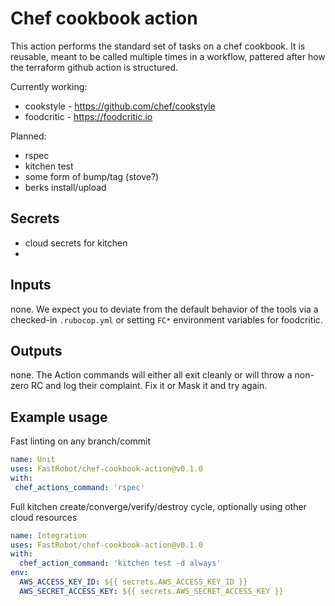 # Chef cookbook action
This action performs the standard set of tasks on a chef cookbook. It is reusable, meant to be called multiple times in a workflow, pattered after how the terraform github action is structured. 

Currently working: 

* cookstyle -  https://github.com/chef/cookstyle
* foodcritic - https://foodcritic.io

Planned:
* rspec
* kitchen test
* some form of bump/tag (stove?)
* berks install/upload

## Secrets
* cloud secrets for kitchen
* 

## Inputs
 none. We expect you to deviate from the default behavior of the tools via a checked-in `.rubocop.yml` or setting `FC*` environment variables for foodcritic.
 
 ## Outputs
 none. The Action commands will either all exit cleanly or will throw a non-zero RC and log their complaint.  Fix it or Mask it and try again.
 
 ## Example usage
 
 Fast linting on any branch/commit
 ```yaml
 name: Unit
 uses: FastRobot/chef-cookbook-action@v0.1.0
 with:
  chef_actions_command: 'rspec'
```

Full kitchen create/converge/verify/destroy cycle, optionally using other cloud resources
```yaml
name: Integration
uses: FastRobot/chef-cookbook-action@v0.1.0
with:
  chef_action_command: 'kitchen test -d always'
env:
  AWS_ACCESS_KEY_ID: ${{ secrets.AWS_ACCESS_KEY_ID }}
  AWS_SECRET_ACCESS_KEY: ${{ secrets.AWS_SECRET_ACCESS_KEY }}
```
